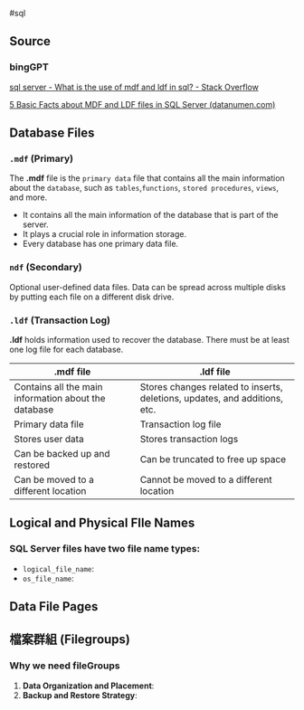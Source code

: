 #sql
## Source 
### bingGPT
[sql server - What is the use of mdf and ldf in sql? - Stack Overflow](https://stackoverflow.com/questions/36114669/what-is-the-use-of-mdf-and-ldf-in-sql)

[5 Basic Facts about MDF and LDF files in SQL Server (datanumen.com)](https://www.datanumen.com/blogs/5-basic-facts-mdf-ldf-files-sql-server/)

## Database Files
### `.mdf` (Primary)
The **.mdf** file is the `primary data` file that contains all the main information about the `database`, such as `tables`,`functions`, `stored procedures`, `views`, and more.
- It contains all the main information of the database that is part of the server.
- It plays a crucial role in information storage.
- Every database has one primary data file.

### `ndf` (Secondary)
Optional user-defined data files. Data can be spread across multiple disks by putting each file on a different disk drive.

### `.ldf` (Transaction Log)
**.ldf** holds information used to recover the database. There must be at least one log file for each database.

| **.mdf** file                                        | **.ldf** file                                                              | 
| ---------------------------------------------------- | -------------------------------------------------------------------------- |
| Contains all the main information about the database | Stores changes related to inserts, deletions, updates, and additions, etc. |
| Primary data file                                    | Transaction log file                                                       |
| Stores user data                                     | Stores transaction logs                                                    |
| Can be backed up and restored                        | Can be truncated to free up space                                          |
| Can be moved to a different location                 | Cannot be moved to a different location                                    |

## Logical and Physical FIle Names
### SQL Server files have two file name types:
- `logical_file_name`: 
- `os_file_name`:

## Data File Pages

## 檔案群組 (Filegroups)
### Why we need fileGroups
1. **Data Organization and Placement**:
2. **Backup and Restore Strategy**: